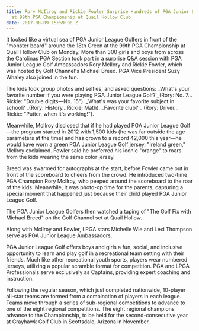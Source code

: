 ```yaml
---
title: Rory McIlroy and Rickie Fowler Surprise Hundreds of PGA Junior League Golfers
  at 99th PGA Championship at Quail Hollow Club
date: 2017-08-09 15:59:00 Z
---
```


It looked like a virtual sea of PGA Junior League Golfers in front of the "monster board" around the 18th Green at the 99th PGA Championship at Quail Hollow Club on Monday. More than 300 girls and boys from across the Carolinas PGA Section took part in a surprise Q&A session with PGA Junior League Golf Ambassadors Rory McIlory and Rickie Fowler, which was hosted by Golf Channel's Michael Breed.  PGA Vice President Suzy Whaley also joined in the fun.

The kids took group photos and selfies, and asked questions: _What's your favorite number if you were playing PGA Junior League Golf? _(Rory: No. 7…Rickie: "Double digits—No. 15"). _What's was your favorite subject in school? _(Rory: History…Rickie: Math). _Favorite club? _ (Rory: Driver…Rickie: "Putter, when it's working!").

Meanwhile, McIlroy disclosed that if he had played PGA Junior League Golf—the program started in 2012 with 1,500 kids (he was far outside the age parameters at the time) and has grown to a record 42,000 this year—he would have worn a green PGA Junior League Golf jersey. "Ireland green," McIlroy exclaimed.  Fowler said he preferred his iconic "orange" to roars from the kids wearing the same color jersey.

Breed was swarmed for autographs at the start, before Fowler came out in front of the scoreboard to cheers from the crowd. He introduced two-time PGA Champion Rory McIlroy, who peeped around the scoreboard to the roar of the kids. Meanwhile, it was photo-op time for the parents, capturing a special moment that happened just because their child played PGA Junior League Golf.

The PGA Junior League Golfers then watched a taping of "The Golf Fix with Michael Breed" on the Golf Channel set at Quail Hollow.

Along with Mcllroy and Fowler, LPGA stars Michelle Wie and Lexi Thompson serve as PGA Junior League Ambassadors.

PGA Junior League Golf offers boys and girls a fun, social, and inclusive opportunity to learn and play golf in a recreational team setting with their friends. Much like other recreational youth sports, players wear numbered jerseys, utilizing a popular scramble format for competition. PGA and LPGA Professionals serve exclusively as Captains, providing expert coaching and instruction.

Following the regular season, which just completed nationwide, 10-player all-star teams are formed from a combination of players in each league. Teams move through a series of sub-regional competitions to advance to one of the eight regional competitions. The eight regional champions advance to the Championship, to be held for the second-consecutive year at Grayhawk Golf Club in Scottsdale, Arizona in November.
